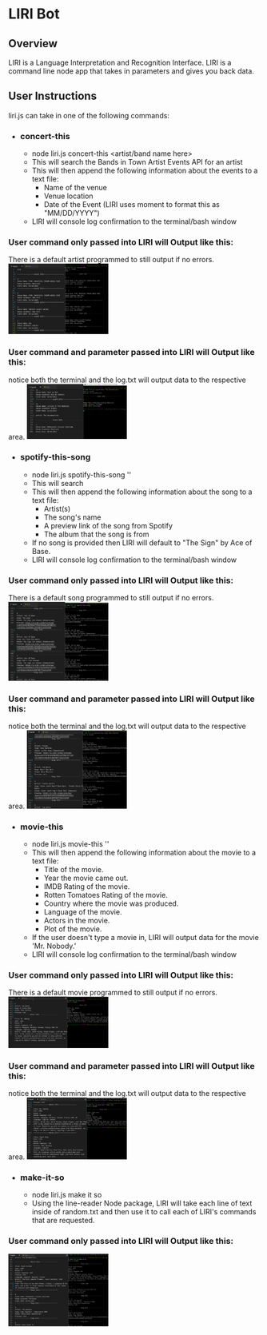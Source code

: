 # LIRI Bot
## Overview
LIRI is a Language Interpretation and Recognition Interface. LIRI is a command line node app that takes in parameters and gives you back data.

## User Instructions
liri.js can take in one of the following commands:

* ### concert-this
  * node liri.js concert-this <artist/band name here>
  * This will search the Bands in Town Artist Events API for an artist 
  * This will then append the following information about the events to a text file: 
    * Name of the venue
    * Venue location
    * Date of the Event (LIRI uses moment to format this as "MM/DD/YYYY")
  * LIRI will console log confirmation to the terminal/bash window  

### User command only passed into LIRI will Output like this:
There is a default artist programmed to still output if no errors.
<img src="https://github.com/clearplaid/liri-node-app/blob/master/images/concert-no-arg.PNG" alt="concert-this-no-arg" style="width:200px;"/> 

### User command and parameter passed into LIRI will Output like this:
notice both the terminal and the log.txt will output data to the respective area.
<img src="https://github.com/clearplaid/liri-node-app/blob/master/images/concert-args.PNG" alt="concert-this-arg" style="width:200px;"/>


* ### spotify-this-song
  * node liri.js spotify-this-song '<song name here>'
  * This will search 
  * This will then append the following information about the song to a text file: 
    * Artist(s)
    * The song's name
    * A preview link of the song from Spotify
    * The album that the song is from
  * If no song is provided then LIRI will default to "The Sign" by Ace of Base.
  * LIRI will console log confirmation to the terminal/bash window  

### User command only passed into LIRI will Output like this:
There is a default song programmed to still output if no errors.
<img src="https://github.com/clearplaid/liri-node-app/blob/master/images/spotify-no-arg.PNG" alt="spotify-this-no-arg" style="width:200px;"/> 

### User command and parameter passed into LIRI will Output like this:
notice both the terminal and the log.txt will output data to the respective area.
<img src="https://github.com/clearplaid/liri-node-app/blob/master/images/spotify-args.PNG" alt="spotify-this-arg" style="width:200px;"/>
 
  
* ### movie-this
  * node liri.js movie-this '<movie name here>'
  * This will then append the following information about the movie to a text file: 
    * Title of the movie.
    * Year the movie came out.
    * IMDB Rating of the movie.
    * Rotten Tomatoes Rating of the movie.
    * Country where the movie was produced.
    * Language of the movie.
    * Actors in the movie.
    * Plot of the movie.
  * If the user doesn't type a movie in, LIRI will output data for the movie 'Mr. Nobody.' 
  * LIRI will console log confirmation to the terminal/bash window  

### User command only passed into LIRI will Output like this:
There is a default movie programmed to still output if no errors.
<img src="https://github.com/clearplaid/liri-node-app/blob/master/images/movie-no-args.PNG" alt="movie-this-no-arg" style="width:200px;"/> 

### User command and parameter passed into LIRI will Output like this:
notice both the terminal and the log.txt will output data to the respective area.
<img src="https://github.com/clearplaid/liri-node-app/blob/master/images/movie-args.PNG" alt="concert-this-no-arg" style="width:200px;"/> 
 
 
* ### make-it-so
  * node liri.js make it so
  * Using the line-reader Node package, LIRI will take each line of text inside of random.txt and then use it to call each of LIRI's commands that are requested.
 
 ### User command only passed into LIRI will Output like this:
 <img src="https://github.com/clearplaid/liri-node-app/blob/master/images/make-it-so.PNG" alt="make-it-so" style="width:200px;"/> 

